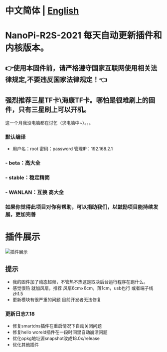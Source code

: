 # 中文简体 | [English](https://github.com/chengcharles316/OPFusionWrt-nanopir2s/blob/main/EngLish.md)
# NanoPi-R2S-2021 每天自动更新插件和内核版本。
## 👉使用本固件前，请严格遵守国家互联网使用相关法律规定,不要违反国家法律规定！👈
## 强烈推荐三星TF卡\海康TF卡。哪怕是很难刷上的固件，只有三星刷上可以开机。
这一个月我没电脑都在讨乞（求电脑中~）。。。 
### 默认编译 
- 用户名：root 密码：password 管理IP：192.168.2.1
### - beta：高大全
### - stable：稳定精简
### - WANLAN：互换 高大全
### 如果你觉得此项目对你有帮助，可以捐助我们，以鼓励项目能持续发展，更加完善
# 插件展示
 ![插件展示](data/20.jpg?raw=true "Title")
## 提示
 - 我的固件加了动态超频，不管热不热这是取决后台运行程序在跑什么。
 - 感觉很热  就加风扇，推荐 风扇6cm×6cm，薄1cm，usb也行 或者端子线zh1.5
 - 更新模块有很严重的问题 目前开发者无法修复
### 更新日志7.18
- 修复smartdns插件在重启情况下自动关闭问题
- 修复hello woreld插件在一段时间里自动崩溃问题
- 优化opkg地址源snapshot改成18.0x/release
- 优化其他插件
